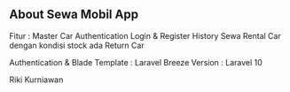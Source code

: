 
## About Sewa Mobil App

Fitur : 
Master Car
Authentication Login & Register
History Sewa
Rental Car dengan kondisi stock ada
Return Car

Authentication & Blade Template : Laravel Breeze
Version : Laravel 10

Riki Kurniawan


